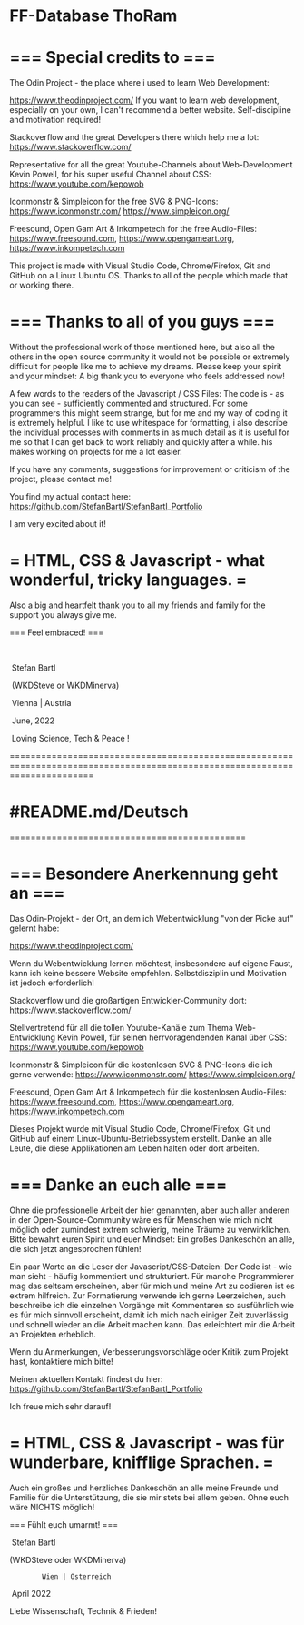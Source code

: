 # FF-Database ThoRam
# === Special credits to ===

The Odin Project - the place where i used to learn Web Development: 

https://www.theodinproject.com/
If you want to learn web development, especially on your own, I can't recommend a better website. Self-discipline and motivation required!

Stackoverflow and the great Developers there which help me a lot:
https://www.stackoverflow.com/

Representative for all the great Youtube-Channels about Web-Development Kevin Powell, for his super useful
Channel about  CSS:
https://www.youtube.com/kepowob

Iconmonstr & Simpleicon for the free SVG & PNG-Icons:
https://www.iconmonstr.com/    https://www.simpleicon.org/

Freesound, Open Gam Art &  Inkompetech for the free Audio-Files:
https://www.freesound.com, https://www.opengameart.org, https://www.inkompetech.com

This project is made with Visual Studio Code, Chrome/Firefox, Git and GitHub on a Linux Ubuntu OS.
Thanks to all of the people which made that or working there.

# === Thanks to all of you guys ===
Without the professional work of those mentioned here, but also all the others in the open source community
it would not be possible or extremely difficult for people like me to achieve my dreams. Please keep your spirit and your mindset: A big thank you to everyone who feels addressed now!

A few words to the readers of the Javascript / CSS Files: 
The code is - as you can see - sufficiently commented and structured. For some programmers this might seem strange, but for me and my way of coding it is extremely helpful. I like to use whitespace for formatting, i also describe the individual processes with comments in as much detail as it is useful for me so that I can get back to work reliably and quickly after a while. his makes working on projects for me a lot easier.

If you have any comments, suggestions for improvement or criticism of the project, please contact me! 

You find my actual contact here: https://github.com/StefanBartl/StefanBartl_Portfolio

I am very excited about it!

# = HTML, CSS & Javascript - what wonderful, tricky languages. =

Also a big and heartfelt thank you to all my friends and family for the support you always give me. 

=== Feel embraced! ===

​		

​					Stefan Bartl

​		(WKDSteve or WKDMinerva)

​				Vienna | Austria

​					June, 2022

​	Loving Science, Tech & Peace !

============================================================================================================================

#  #README.md/Deutsch

=============================================

# === Besondere Anerkennung geht an ===

Das Odin-Projekt - der Ort, an dem ich Webentwicklung "von der Picke auf" gelernt habe:

https://www.theodinproject.com/

Wenn du Webentwicklung lernen möchtest, insbesondere auf eigene Faust, kann ich keine bessere Website empfehlen. Selbstdisziplin und Motivation ist jedoch erforderlich!

Stackoverflow und die großartigen Entwickler-Community dort:
https://www.stackoverflow.com/

Stellvertretend für all die tollen Youtube-Kanäle zum Thema Web-Entwicklung Kevin Powell, für seinen herrvoragendenden
Kanal über CSS:
https://www.youtube.com/kepowob

Iconmonstr & Simpleicon für die kostenlosen SVG & PNG-Icons die ich gerne verwende:
https://www.iconmonstr.com/ https://www.simpleicon.org/

Freesound, Open Gam Art & Inkompetech für die kostenlosen Audio-Files:
https://www.freesound.com, https://www.opengameart.org, https://www.inkompetech.com

Dieses Projekt wurde mit Visual Studio Code, Chrome/Firefox, Git und GitHub auf einem Linux-Ubuntu-Betriebssystem erstellt.
Danke an alle Leute, die diese Applikationen am Leben halten oder dort arbeiten.

# === Danke an euch alle ===

Ohne die professionelle Arbeit der hier genannten, aber auch aller anderen in der Open-Source-Community
wäre es für Menschen wie mich nicht möglich oder zumindest extrem schwierig, meine Träume zu verwirklichen. Bitte bewahrt euren  Spirit und euer Mindset: Ein großes Dankeschön an alle, die sich jetzt angesprochen fühlen!

Ein paar Worte an die Leser der Javascript/CSS-Dateien:
Der Code ist - wie man sieht - häufig kommentiert und strukturiert. Für manche Programmierer mag das seltsam erscheinen, aber für mich und meine Art zu codieren ist es extrem hilfreich. Zur Formatierung verwende ich gerne Leerzeichen, auch beschreibe ich die einzelnen Vorgänge mit Kommentaren so ausführlich wie es für mich sinnvoll erscheint, damit ich mich nach einiger Zeit zuverlässig und schnell wieder an die Arbeit machen kann. Das erleichtert mir die Arbeit an Projekten erheblich.

Wenn du Anmerkungen, Verbesserungsvorschläge oder Kritik zum Projekt hast, kontaktiere mich bitte!

Meinen aktuellen Kontakt findest du hier: https://github.com/StefanBartl/StefanBartl_Portfolio

Ich freue mich sehr darauf!

# = HTML, CSS & Javascript - was für wunderbare, knifflige Sprachen. =

Auch ein großes und herzliches Dankeschön an alle meine Freunde und Familie für die Unterstützung, die sie mir stets bei allem geben. Ohne euch wäre NICHTS möglich!

=== Fühlt euch umarmt! ===



​				Stefan Bartl

 (WKDSteve oder WKDMinerva)

 			Wien | Österreich

​				April 2022

Liebe Wissenschaft, Technik & Frieden!